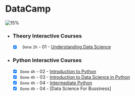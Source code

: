 # DataCamp

![15%](https://progress-bar.dev/15/?title=Done)

- ### Theory Interactive Courses

    - [x] ` Done` ` 2h ` - 01 - [Understanding Data Science](https://www.datacamp.com/statement-of-accomplishment/course/0563d9c419161a3ad62e2fb8a51f9b7a9e7fcc51)


- ### Python Interactive Courses

    - [x] ` Done `  ` 4h ` - 02 - [Introduction to Python](https://www.datacamp.com/statement-of-accomplishment/course/6d98c5d9f4b4fad58e1e92352b47fceb54cec165)
    - [x] ` Done `  ` 4h ` - 03 - [Introduction to Data Science in Python](https://www.datacamp.com/statement-of-accomplishment/course/dc1ca0833abe7253e32adfb93aaf732511e36f1d)
    - [x] ` Done ` ` 4h `  - 04 - [Intermediate Python](https://www.datacamp.com/statement-of-accomplishment/course/d76b34260d5d8c83eb3c739b36a776344dbd56e7)
    - [x] ` Done ` ` 4h `  - 04 - [Data Science For Bussiness]
